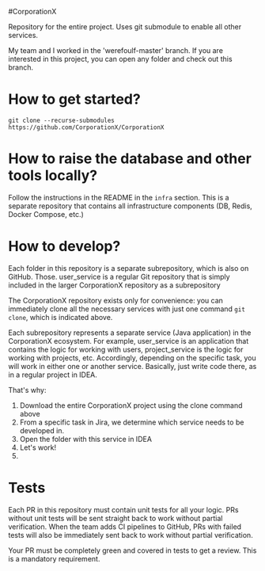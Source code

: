 #CorporationX

Repository for the entire project. Uses git submodule to enable all other services.

My team and I worked in the 'werefoulf-master' branch. If you are interested in this project, you can open any folder and check out this branch.

# How to get started?

`git clone --recurse-submodules https://github.com/CorporationX/CorporationX`

# How to raise the database and other tools locally?

Follow the instructions in the README in the `infra` section. This is a separate repository that contains all infrastructure components (DB, Redis, Docker Compose, etc.)

# How to develop?

Each folder in this repository is a separate subrepository, which is also on GitHub. Those. user_service is a regular Git repository that is simply included in the larger CorporationX repository as a subrepository

The CorporationX repository exists only for convenience: you can immediately clone all the necessary services with just one command `git clone`, which is indicated above.

Each subrepository represents a separate service (Java application) in the CorporationX ecosystem. For example, user_service is an application that contains the logic for working with users, project_service is the logic for working with projects, etc.
Accordingly, depending on the specific task, you will work in either one or another service. Basically, just write code there, as in a regular project in IDEA.

That's why:
1. Download the entire CorporationX project using the clone command above
2. From a specific task in Jira, we determine which service needs to be developed in.
3. Open the folder with this service in IDEA
4. Let's work!
5. 
# Tests

Each PR in this repository must contain unit tests for all your logic. PRs without unit tests will be sent straight back to work without partial verification. When the team adds CI pipelines to GitHub, PRs with failed tests will also be immediately sent back to work without partial verification.

Your PR must be completely green and covered in tests to get a review. This is a mandatory requirement.
